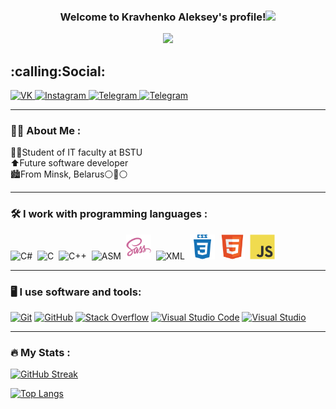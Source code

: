 <h3 align="center">
  Welcome to Kravhenko Aleksey's profile!<img src="https://media.giphy.com/media/hvRJCLFzcasrR4ia7z/giphy.gif" width="28"> 
</h3>

<div id="header" align="center">
  <img src="https://media.giphy.com/media/bGgsc5mWoryfgKBx1u/giphy.gif" width="100"/>
</div>

<h2>:calling:Social:</h2>

<div id="badges">
  <a href="https://vk.com/kravchenkoaleksey">
    <img src="https://img.shields.io/badge/VK-blue?style=for-the-badge&logo=VK&logoColor=white" alt="VK"/>
  </a>
  <a href="https://www.instagram.com/kravchenko__aleksey/">
    <img src="https://img.shields.io/badge/Instagram-red?style=for-the-badge&logo=instagram&logoColor=white" alt="Instagram"/>
  </a>
  <a href="https://t.me/A1ek7eeey">
    <img src="https://img.shields.io/badge/Telegram-blue?style=for-the-badge&logo=telegram&logoColor=white" alt="Telegram"/>
  </a>
  <a href="https://github.com/Alek7eeey">
    <img src="https://img.shields.io/badge/GitHub-black?style=for-the-badge&logo=github&logoColor=white" alt="Telegram"/>
  </a>
</div>

---

### :woman_technologist: About Me :
:man_student:Student of IT faculty at BSTU<br>
:arrow_up:Future software developer<br>
:cityscape:From Minsk, Belarus:white_circle::red_circle::white_circle:

---
### :hammer_and_wrench: I work with programming languages :

<div>
<img src="https://img.icons8.com/color/512/c-sharp-logo.png"  title="C#" alt="C#" width="40" height="40"/>&nbsp;
<img src="https://img.icons8.com/color/512/c-programming.png"  title="C" alt="C" width="40" height="40"/>&nbsp;
<img src="https://img.icons8.com/color/512/c-plus-plus-logo.png"  title="C++" alt="C++" width="40" height="40"/>&nbsp;
<img src="https://cdn-icons-png.flaticon.com/512/1088/1088504.png" title="ASM" alt="ASM" width="40" height="40"/>&nbsp;
<img src="https://github.com/devicons/devicon/blob/master/icons/sass/sass-original.svg"  title="SASS" alt="SASS" width="40" height="40"/>&nbsp;
<img src="https://cdn-icons-png.flaticon.com/512/1183/1183670.png"  title="XML" alt="XML" width="40" height="40"/>&nbsp;
<img src="https://github.com/devicons/devicon/blob/master/icons/css3/css3-plain-wordmark.svg"  title="CSS3" alt="CSS" width="40" height="40"/>&nbsp;
<img src="https://github.com/devicons/devicon/blob/master/icons/html5/html5-original.svg" title="HTML5" alt="HTML" width="40" height="40"/>&nbsp;
<img src="https://github.com/devicons/devicon/blob/master/icons/javascript/javascript-original.svg" title="JavaScript" alt="JavaScript" width="40" height="40"/>&nbsp;
</div>

---

### :desktop_computer: I use software and tools:
<p>
    <a href="https://git-scm.com/"><img alt="Git" src="https://img.shields.io/badge/Git-F05033.svg?style=flat-square&logo=git&logoColor=white"></a>
    <a href="https://github.com/"><img alt="GitHub" src="https://img.shields.io/badge/GitHub-000001.svg?style=flat-square&logo=github&logoColor=white"></a>
    <a href="https://ru.stackoverflow.com/"><img alt="Stack Overflow" src="https://img.shields.io/badge/-Stack%20Overflow-FE7A16?style=flat-square&logo=stack-overflow&logoColor=white"></a>
    <a href="https://code.visualstudio.com/"><img alt="Visual Studio Code" src="https://img.shields.io/badge/Visual%20Studio%20Code-0078d7.svg?style=flat-square&logo=visual-studio-code&logoColor=white"></a>
    <a href="https://visualstudio.microsoft.com/"><img alt="Visual Studio" src="https://img.shields.io/badge/Visual%20Studio-8b00ff.svg?style=flat-square&logo=visual-studio&logoColor=ffffff"></a>
 </p>
 
---

### :fire: My Stats :
[![GitHub Streak](http://github-readme-streak-stats.herokuapp.com?user=Alek7eeey&theme=dark&background=000000)](https://git.io/streak-stats)

[![Top Langs](https://github-readme-stats.vercel.app/api/top-langs/?username=Alek7eeey&layout=compact&theme=vision-friendly-dark)](https://github.com/anuraghazra/github-readme-stats)
